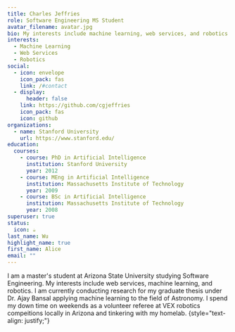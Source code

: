 ```yaml
---
title: Charles Jeffries
role: Software Engineering MS Student
avatar_filename: avatar.jpg
bio: My interests include machine learning, web services, and robotics
interests:
  - Machine Learning
  - Web Services
  - Robotics
social:
  - icon: envelope
    icon_pack: fas
    link: /#contact
  - display:
      header: false
    link: https://github.com/cgjeffries
    icon_pack: fas
    icon: github
organizations:
  - name: Stanford University
    url: https://www.stanford.edu/
education:
  courses:
    - course: PhD in Artificial Intelligence
      institution: Stanford University
      year: 2012
    - course: MEng in Artificial Intelligence
      institution: Massachusetts Institute of Technology
      year: 2009
    - course: BSc in Artificial Intelligence
      institution: Massachusetts Institute of Technology
      year: 2008
superuser: true
status:
  icon: ☕️
last_name: Wu
highlight_name: true
first_name: Alice
email: ""
---
```

I am a master's student at Arizona State University studying Software Engineering. My interests include web services, machine learning, and robotics. I am currently conducting research for my graduate thesis under Dr. Ajay Bansal applying machine learning to the field of Astronomy. I spend my down time on weekends as a volunteer referee at VEX robotics compeitions locally in Arizona and tinkering with my homelab.
{style="text-align: justify;"}